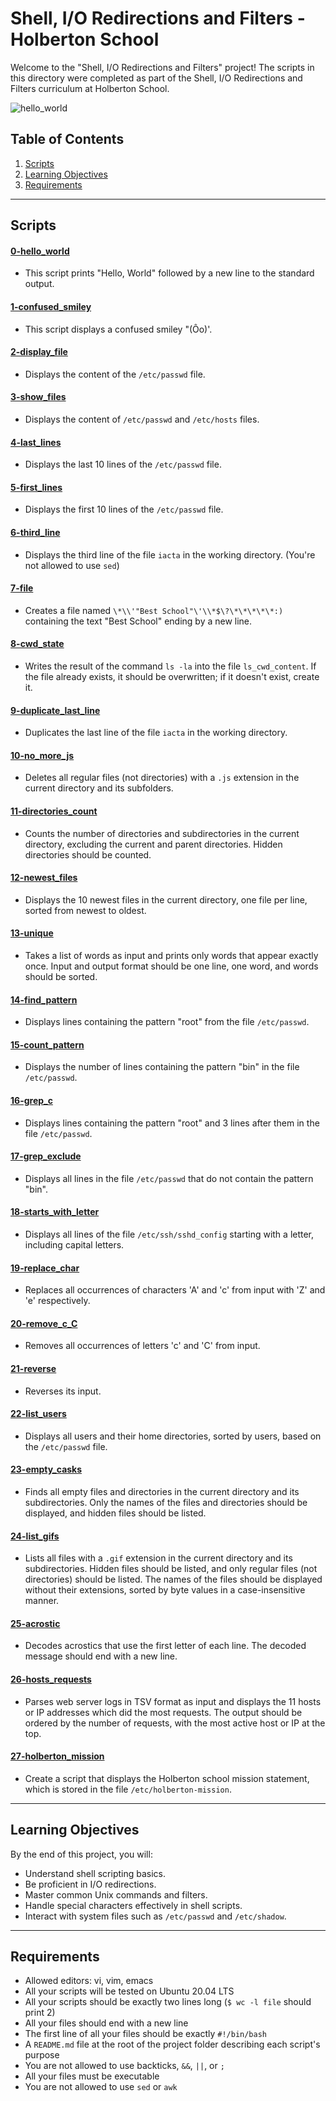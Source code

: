 # Shell, I/O Redirections and Filters - Holberton School

Welcome to the "Shell, I/O Redirections and Filters" project! The scripts in this directory were completed as part of the Shell, I/O Redirections and Filters curriculum at Holberton School.

![hello_world](https://media.giphy.com/media/h408T6Y5GfmXBKW62l/giphy.gif)

## Table of Contents

1. [Scripts](#scripts)
2. [Learning Objectives](#learning-objectives)
3. [Requirements](#requirements)

---

## Scripts

#### [0-hello_world](0-hello_world)

  - This script prints "Hello, World" followed by a new line to the standard output.

#### [1-confused_smiley](1-confused_smiley)

  - This script displays a confused smiley "(Ôo)'.

#### [2-display_file](2-display_file)

  - Displays the content of the `/etc/passwd` file.

#### [3-show_files](3-show_files)

  - Displays the content of `/etc/passwd` and `/etc/hosts` files.

#### [4-last_lines](4-last_lines)

  - Displays the last 10 lines of the `/etc/passwd` file.

#### [5-first_lines](5-first_lines)

  - Displays the first 10 lines of the `/etc/passwd` file.

#### [6-third_line](6-third_line)

  - Displays the third line of the file `iacta` in the working directory. (You're not allowed to use `sed`)

#### [7-file](7-file)

  - Creates a file named `\*\\'"Best School"\'\\*$\?\*\*\*\*\*:)` containing the text "Best School" ending by a new line.

#### [8-cwd_state](8-cwd_state)

  - Writes the result of the command `ls -la` into the file `ls_cwd_content`. If the file already exists, it should be overwritten; if it doesn't exist, create it.

#### [9-duplicate_last_line](9-duplicate_last_line)

  - Duplicates the last line of the file `iacta` in the working directory.

#### [10-no_more_js](10-no_more_js)

  - Deletes all regular files (not directories) with a `.js` extension in the current directory and its subfolders.

#### [11-directories_count](11-directories_count)

  - Counts the number of directories and subdirectories in the current directory, excluding the current and parent directories. Hidden directories should be counted.

#### [12-newest_files](12-newest_files)

  - Displays the 10 newest files in the current directory, one file per line, sorted from newest to oldest.

#### [13-unique](13-unique)

  - Takes a list of words as input and prints only words that appear exactly once. Input and output format should be one line, one word, and words should be sorted.

#### [14-find_pattern](14-find_pattern)

  - Displays lines containing the pattern "root" from the file `/etc/passwd`.

#### [15-count_pattern](15-count_pattern)

  - Displays the number of lines containing the pattern "bin" in the file `/etc/passwd`.

#### [16-grep_c](16-grep_c)

  - Displays lines containing the pattern "root" and 3 lines after them in the file `/etc/passwd`.

#### [17-grep_exclude](17-grep_exclude)

  - Displays all lines in the file `/etc/passwd` that do not contain the pattern "bin".

#### [18-starts_with_letter](18-starts_with_letter)

  - Displays all lines of the file `/etc/ssh/sshd_config` starting with a letter, including capital letters.

#### [19-replace_char](19-replace_char)

  - Replaces all occurrences of characters 'A' and 'c' from input with 'Z' and 'e' respectively.

#### [20-remove_c_C](20-remove_c_C)

  - Removes all occurrences of letters 'c' and 'C' from input.

#### [21-reverse](21-reverse)

  - Reverses its input.

#### [22-list_users](22-list_users)

  - Displays all users and their home directories, sorted by users, based on the `/etc/passwd` file.

#### [23-empty_casks](23-empty_casks)

  - Finds all empty files and directories in the current directory and its subdirectories. Only the names of the files and directories should be displayed, and hidden files should be listed.

#### [24-list_gifs](24-list_gifs)

  - Lists all files with a `.gif` extension in the current directory and its subdirectories. Hidden files should be listed, and only regular files (not directories) should be listed. The names of the files should be displayed without their extensions, sorted by byte values in a case-insensitive manner.

#### [25-acrostic](25-acrostic)

  - Decodes acrostics that use the first letter of each line. The decoded message should end with a new line.

#### [26-hosts_requests](26-hosts_requests)

  - Parses web server logs in TSV format as input and displays the 11 hosts or IP addresses which did the most requests. The output should be ordered by the number of requests, with the most active host or IP at the top.

#### [27-holberton_mission](27-holberton_mission)

  - Create a script that displays the Holberton school mission statement, which is stored in the file `/etc/holberton-mission`.

---

## Learning Objectives

By the end of this project, you will:

- Understand shell scripting basics.
- Be proficient in I/O redirections.
- Master common Unix commands and filters.
- Handle special characters effectively in shell scripts.
- Interact with system files such as `/etc/passwd` and `/etc/shadow`.

---

## Requirements

- Allowed editors: vi, vim, emacs
- All your scripts will be tested on Ubuntu 20.04 LTS
- All your scripts should be exactly two lines long (`$ wc -l file` should print 2)
- All your files should end with a new line
- The first line of all your files should be exactly `#!/bin/bash`
- A `README.md` file at the root of the project folder describing each script's purpose
- You are not allowed to use backticks, `&&`, `||`, or `;`
- All your files must be executable
- You are not allowed to use `sed` or `awk`
